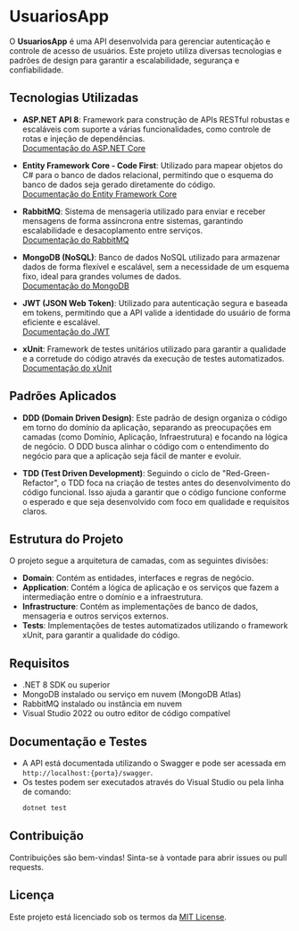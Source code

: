 # UsuariosApp

O **UsuariosApp** é uma API desenvolvida para gerenciar autenticação e controle de acesso de usuários. Este projeto utiliza diversas tecnologias e padrões de design para garantir a escalabilidade, segurança e confiabilidade.

## Tecnologias Utilizadas

- **ASP.NET API 8**: Framework para construção de APIs RESTful robustas e escaláveis com suporte a várias funcionalidades, como controle de rotas e injeção de dependências.  
  [Documentação do ASP.NET Core](https://learn.microsoft.com/aspnet/core)

- **Entity Framework Core - Code First**: Utilizado para mapear objetos do C# para o banco de dados relacional, permitindo que o esquema do banco de dados seja gerado diretamente do código.  
  [Documentação do Entity Framework Core](https://learn.microsoft.com/ef/core/)

- **RabbitMQ**: Sistema de mensageria utilizado para enviar e receber mensagens de forma assíncrona entre sistemas, garantindo escalabilidade e desacoplamento entre serviços.  
  [Documentação do RabbitMQ](https://www.rabbitmq.com/documentation.html)

- **MongoDB (NoSQL)**: Banco de dados NoSQL utilizado para armazenar dados de forma flexível e escalável, sem a necessidade de um esquema fixo, ideal para grandes volumes de dados.  
  [Documentação do MongoDB](https://www.mongodb.com/docs/)

- **JWT (JSON Web Token)**: Utilizado para autenticação segura e baseada em tokens, permitindo que a API valide a identidade do usuário de forma eficiente e escalável.  
  [Documentação do JWT](https://jwt.io/introduction)

- **xUnit**: Framework de testes unitários utilizado para garantir a qualidade e a corretude do código através da execução de testes automatizados.  
  [Documentação do xUnit](https://xunit.net/)

## Padrões Aplicados

- **DDD (Domain Driven Design)**: Este padrão de design organiza o código em torno do domínio da aplicação, separando as preocupações em camadas (como Domínio, Aplicação, Infraestrutura) e focando na lógica de negócio. O DDD busca alinhar o código com o entendimento do negócio para que a aplicação seja fácil de manter e evoluir.

- **TDD (Test Driven Development)**: Seguindo o ciclo de "Red-Green-Refactor", o TDD foca na criação de testes antes do desenvolvimento do código funcional. Isso ajuda a garantir que o código funcione conforme o esperado e que seja desenvolvido com foco em qualidade e requisitos claros.

## Estrutura do Projeto

O projeto segue a arquitetura de camadas, com as seguintes divisões:

- **Domain**: Contém as entidades, interfaces e regras de negócio.
- **Application**: Contém a lógica de aplicação e os serviços que fazem a intermediação entre o domínio e a infraestrutura.
- **Infrastructure**: Contém as implementações de banco de dados, mensageria e outros serviços externos.
- **Tests**: Implementações de testes automatizados utilizando o framework xUnit, para garantir a qualidade do código.

## Requisitos

- .NET 8 SDK ou superior
- MongoDB instalado ou serviço em nuvem (MongoDB Atlas)
- RabbitMQ instalado ou instância em nuvem
- Visual Studio 2022 ou outro editor de código compatível

## Documentação e Testes

- A API está documentada utilizando o Swagger e pode ser acessada em `http://localhost:{porta}/swagger`.
- Os testes podem ser executados através do Visual Studio ou pela linha de comando:
    ```bash
    dotnet test
    ```

## Contribuição

Contribuições são bem-vindas! Sinta-se à vontade para abrir issues ou pull requests.

## Licença

Este projeto está licenciado sob os termos da [MIT License](LICENSE).
